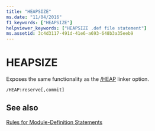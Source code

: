 ```yaml
---
title: "HEAPSIZE"
ms.date: "11/04/2016"
f1_keywords: ["HEAPSIZE"]
helpviewer_keywords: ["HEAPSIZE .def file statement"]
ms.assetid: 3c4d3117-491d-41e6-a693-648b3a35eeb9
---
```

# HEAPSIZE

Exposes the same functionality as the [/HEAP](heap-set-heap-size.md) linker option.

```
/HEAP:reserve[,commit]
```

## See also

[Rules for Module-Definition Statements](rules-for-module-definition-statements.md)
